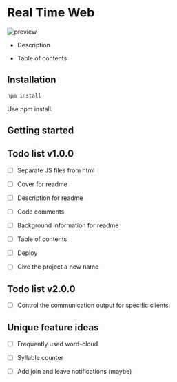 # Real Time Web

![preview]()

- Description

- Table of contents

## Installation

```bash
npm install
```

Use npm install.

## Getting started

## Todo list v1.0.0
- [ ] Separate JS files from html
- [ ] Cover for readme
- [ ] Description for readme
- [ ] Code comments
- [ ] Background information for readme
- [ ] Table of contents
- [ ] Deploy
- [ ] Give the project a new name


## Todo list v2.0.0
- [ ] Control the communication output for specific clients.

## Unique feature ideas
- [ ] Frequently used word-cloud
- [ ] Syllable counter
- [ ] Add join and leave notifications (maybe)

